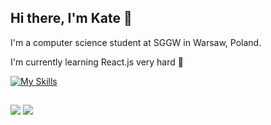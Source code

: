 ## Hi there, I'm Kate 👋

I'm a computer science student at SGGW in Warsaw, Poland.

I'm currently learning React.js very hard 💪

[![My Skills](https://skillicons.dev/icons?i=js,html,css,sass,react,tailwind,ts,nextjs,nodejs,postman,linux,git,gitlab,cs,python)](https://skillicons.dev)

##
<div>
   <a href = "mailto:katsiaryna.sak@gmail.com"><img src="https://img.shields.io/badge/-Gmail-%23333?style=for-the-badge&logo=gmail&logoColor=white" target="_blank"></a>
  <a href="https://www.linkedin.com/in/katsiaryna-sak" target="_blank"><img src="https://img.shields.io/badge/-LinkedIn-%230077B5?style=for-the-badge&logo=linkedin&logoColor=white" target="_blank"></a> 
  
</div>
